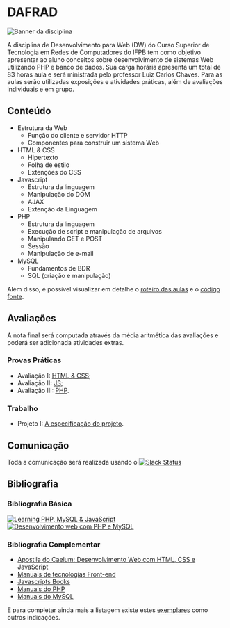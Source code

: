 # DAFRAD

![Banner da disciplina](assets/dw.png)

A disciplina de Desenvolvimento para Web (DW) do Curso Superior de Tecnologia em Redes de Computadores do IFPB tem como objetivo apresentar ao aluno conceitos sobre desenvolvimento de sistemas Web utilizando PHP e banco de dados. Sua carga horária apresenta um total de 83 horas aula e será ministrada pelo professor Luiz Carlos Chaves. Para as aulas serão utilizadas exposições e atividades práticas, além de avaliações individuais e em grupo.

## Conteúdo

* Estrutura da Web
  * Função do cliente e servidor HTTP
  * Componentes para construir um sistema Web
* HTML & CSS
  * Hipertexto
  * Folha de estilo
  * Extenções do CSS
* Javascript
  * Estrutura da linguagem
  * Manipulação do DOM
  * AJAX
  * Extenção da Linguagem
* PHP
  * Estrutura da linguagem
  * Execução de script e manipulação de arquivos
  * Manipulando GET e POST
  * Sessão
  * Manipulação de e-mail
* MySQL
  * Fundamentos de BDR
  * SQL (criação e manipulação)

Além disso, é possível visualizar em detalhe o [roteiro das aulas](docs/OUTLINE.md) e o [código fonte](codes/).

## Avaliações

A nota final será computada através da média aritmética das avaliações e poderá ser adicionada atividades extras.

### Provas Práticas
* Avaliação I: [HTML & CSS](exams/prova-html-css/);
* Avaliação II: [JS](exams/prova-js);
* Avaliação III: [PHP](exams/prova-php).

### Trabalho
* Projeto I: [A especificação do projeto](assessment/projeto.md).

## Comunicação
Toda a comunicação será realizada usando o [![Slack Status](https://ifpb.herokuapp.com/badge.svg)](https://ifpb.herokuapp.com/)

## Bibliografia

### Bibliografia Básica

[![Learning PHP, MySQL & JavaScript](assets/books/php-mysql-js.gif)](http://shop.oreilly.com/product/0636920036463.do) [![Desenvolvimento web com PHP e MySQL](assets/books/php-mysql.png)](http://www.casadocodigo.com.br/products/livro-php-mysql)

### Bibliografia Complementar

* [Apostila do Caelum: Desenvolvimento Web com HTML, CSS e JavaScript](https://www.caelum.com.br/apostila-html-css-javascript/)
* [Manuais de tecnologias Front-end](https://www.webplatform.org/)
* [Javascripts Books](http://jsbooks.revolunet.com/)
* [Manuais do PHP](http://www.php.net)
* [Manuais do MySQL](http://www.mysql.com)

E para completar ainda mais a listagem existe estes [exemplares](https://github.com/vhf/free-programming-books/blob/master/free-programming-books.md#php) como outros indicações.
